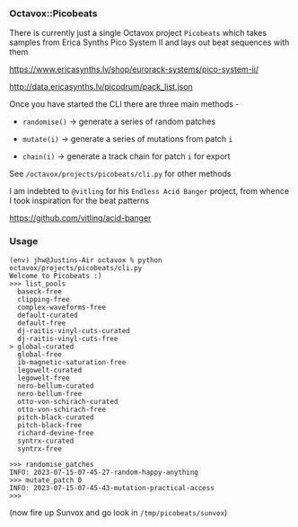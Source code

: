 ### Octavox::Picobeats

There is currently just a single Octavox project `Picobeats` which takes samples from Erica Synths Pico System II and lays out beat sequences with them 

https://www.ericasynths.lv/shop/eurorack-systems/pico-system-ii/

http://data.ericasynths.lv/picodrum/pack_list.json

Once you have started the CLI there are three main methods -

- `randomise()` -> generate a series of random patches

- `mutate(i)` -> generate a series of mutations from patch `i`

- `chain(i)` -> generate a track chain for patch `i` for export

See `/octavox/projects/picobeats/cli.py` for other methods

I am indebted to `@vitling` for his `Endless Acid Banger` project, from whence I took inspiration for the beat patterns 

https://github.com/vitling/acid-banger

### Usage

```
(env) jhw@Justins-Air octavox % python octavox/projects/picobeats/cli.py 
Welcome to Picobeats :)
>>> list_pools
  baseck-free
  clipping-free
  complex-waveforms-free
  default-curated
  default-free
  dj-raitis-vinyl-cuts-curated
  dj-raitis-vinyl-cuts-free
> global-curated
  global-free
  ib-magnetic-saturation-free
  legowelt-curated
  legowelt-free
  nero-bellum-curated
  nero-bellum-free
  otto-von-schirach-curated
  otto-von-schirach-free
  pitch-black-curated
  pitch-black-free
  richard-devine-free
  syntrx-curated
  syntrx-free

>>> randomise_patches
INFO: 2023-07-15-07-45-27-random-happy-anything
>>> mutate_patch 0
INFO: 2023-07-15-07-45-43-mutation-practical-access
>>> 
```

(now fire up Sunvox and go look in `/tmp/picobeats/sunvox`)


